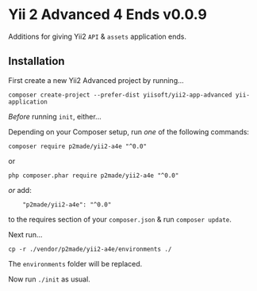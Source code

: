 Yii 2 Advanced 4 Ends v0.0.9
=====================

Additions for giving Yii2 `API` & `assets` application ends.

Installation
------------

First create a new Yii2 Advanced project by running...

```
composer create-project --prefer-dist yiisoft/yii2-app-advanced yii-application
```

*Before* running `init`, either...

Depending on your Composer setup, run *one* of the following commands:

```
composer require p2made/yii2-a4e "^0.0"
```

or

```
php composer.phar require p2made/yii2-a4e "^0.0"
```

*or* add:

```
	"p2made/yii2-a4e": "^0.0"
```

to the requires section of your `composer.json` & run `composer update`.

Next run...

```
cp -r ./vendor/p2made/yii2-a4e/environments ./
```

The `environments` folder will be replaced.

Now run `./init` as usual.



